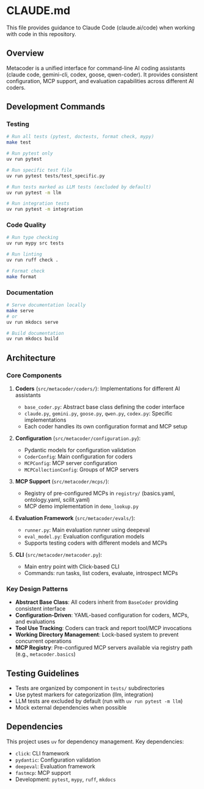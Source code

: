 # CLAUDE.md

This file provides guidance to Claude Code (claude.ai/code) when working with code in this repository.

## Overview

Metacoder is a unified interface for command-line AI coding assistants (claude code, gemini-cli, codex, goose, qwen-coder). It provides consistent configuration, MCP support, and evaluation capabilities across different AI coders.

## Development Commands

### Testing
```bash
# Run all tests (pytest, doctests, format check, mypy)
make test

# Run pytest only
uv run pytest

# Run specific test file
uv run pytest tests/test_specific.py

# Run tests marked as LLM tests (excluded by default)
uv run pytest -m llm

# Run integration tests
uv run pytest -m integration
```

### Code Quality
```bash
# Run type checking
uv run mypy src tests

# Run linting
uv run ruff check .

# Format check
make format
```

### Documentation
```bash
# Serve documentation locally
make serve
# or
uv run mkdocs serve

# Build documentation
uv run mkdocs build
```

## Architecture

### Core Components

1. **Coders** (`src/metacoder/coders/`): Implementations for different AI assistants
   - `base_coder.py`: Abstract base class defining the coder interface
   - `claude.py`, `gemini.py`, `goose.py`, `qwen.py`, `codex.py`: Specific implementations
   - Each coder handles its own configuration format and MCP setup

2. **Configuration** (`src/metacoder/configuration.py`): 
   - Pydantic models for configuration validation
   - `CoderConfig`: Main configuration for coders
   - `MCPConfig`: MCP server configuration
   - `MCPCollectionConfig`: Groups of MCP servers

3. **MCP Support** (`src/metacoder/mcps/`):
   - Registry of pre-configured MCPs in `registry/` (basics.yaml, ontology.yaml, scilit.yaml)
   - MCP demo implementation in `demo_lookup.py`

4. **Evaluation Framework** (`src/metacoder/evals/`):
   - `runner.py`: Main evaluation runner using deepeval
   - `eval_model.py`: Evaluation configuration models
   - Supports testing coders with different models and MCPs

5. **CLI** (`src/metacoder/metacoder.py`):
   - Main entry point with Click-based CLI
   - Commands: run tasks, list coders, evaluate, introspect MCPs

### Key Design Patterns

- **Abstract Base Class**: All coders inherit from `BaseCoder` providing consistent interface
- **Configuration-Driven**: YAML-based configuration for coders, MCPs, and evaluations
- **Tool Use Tracking**: Coders can track and report tool/MCP invocations
- **Working Directory Management**: Lock-based system to prevent concurrent operations
- **MCP Registry**: Pre-configured MCP servers available via registry path (e.g., `metacoder.basics`)

## Testing Guidelines

- Tests are organized by component in `tests/` subdirectories
- Use pytest markers for categorization (llm, integration)
- LLM tests are excluded by default (run with `uv run pytest -m llm`)
- Mock external dependencies when possible

## Dependencies

This project uses `uv` for dependency management. Key dependencies:
- `click`: CLI framework
- `pydantic`: Configuration validation
- `deepeval`: Evaluation framework
- `fastmcp`: MCP support
- Development: `pytest`, `mypy`, `ruff`, `mkdocs`